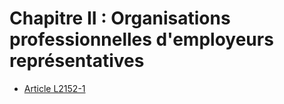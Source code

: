 # Chapitre II : Organisations professionnelles d'employeurs représentatives&#13;
&#13;
&#13;


* [Article L2152-1](./LEGIARTI000031086809.md)
